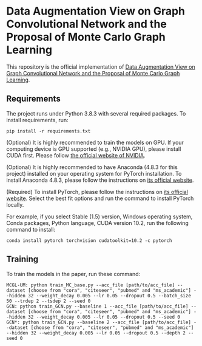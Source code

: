# Data Augmentation View on Graph Convolutional Network and the Proposal of Monte Carlo Graph Learning

This repository is the official implementation of [Data Augmentation View on Graph Convolutional Network and the Proposal of Monte Carlo Graph Learning](url_arxiv).

## Requirements

The project runs under Python 3.8.3 with several required packages.
To install requirements, run:

```setup
pip install -r requirements.txt
```

(Optional) It is highly recommended to train the models on GPU. If your computing device is GPU supported (e.g., NVIDIA GPU), please install CUDA first. Please follow [the official website of NVIDIA](https://developer.nvidia.com/cuda-downloads).

(Optional) It is highly recommended to have Anaconda (4.8.3 for this project) installed on your operating system for PyTorch installation. To install Anaconda 4.8.3, please follow the instructions on [its official website](https://docs.conda.io/projects/conda/en/latest/user-guide/install/).

(Required) To install PyTorch, please follow the instructions on [its official website](https://pytorch.org/get-started/locally/). Select the best fit options and run the command to install PyTorch locally.

For example, if you select Stable (1.5) version, Windows operating system, Conda packages, Python language, CUDA version 10.2, run the following command to install:
```install PyTorch
conda install pytorch torchvision cudatoolkit=10.2 -c pytorch
```

## Training

To train the models in the paper, run these command:

```train
MCGL-UM: python train_MC_base.py --acc_file [path/to/acc_file] --dataset [choose from "cora", "citeseer", "pubmed" and "ms_academic"] --hidden 32 --weight_decay 0.005 --lr 0.05 --dropout 0.5 --batch_size 50 --trdep 2 --tsdep 2 --seed 0
GCN: python train_GCN.py --baseline 1 --acc_file [path/to/acc_file] --dataset [choose from "cora", "citeseer", "pubmed" and "ms_academic"] --hidden 32 --weight_decay 0.005 --lr 0.05 --dropout 0.5 --seed 0
GCN*: python train_GCN.py --baseline 2 --acc_file [path/to/acc_file] --dataset [choose from "cora", "citeseer", "pubmed" and "ms_academic"] --hidden 32 --weight_decay 0.005 --lr 0.05 --dropout 0.5 --depth 2 --seed 0
```
